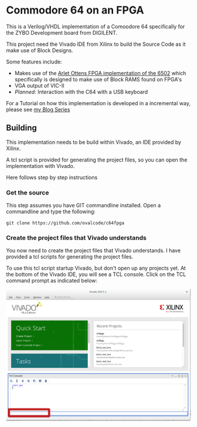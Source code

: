 # Commodore 64 on an FPGA
This is a Verilog/VHDL implementation of a Comoodore 64 specifically for the ZYBO Development board from DIGILENT.

This project need the Vivado IDE from Xilinx to build the Source Code as it make use of Block Designs.

Some features include:

- Makes use of the [Arlet Ottens FPGA implementation of the 6502](https://github.com/Arlet/verilog-6502) which specifically is designed to make use of Block RAMS found on FPGA's
- VGA output of VIC-II
- *Planned*: Interaction with the C64 with a USB keyboard

For a Tutorial on how this implementation is developed in a incremental way, please see [my Blog Series](http://c64onfpga.blogspot.com/)

## Building
This implementation needs to be build within Vivado, an IDE provided by Xilinx.

A tcl script is provided for generating the project files, so you can open the implementation with Vivado.

Here follows step by step instructions

### Get the source
This step assumes you have GIT commandline installed. Open a commandline and type the following:

```
git clone https://github.com/ovalcode/c64fpga
```

### Create the project files that Vivado understands
You now need to create the project files that Vivado understands. I have provided a tcl scripts for generating the project files.

To use this tcl script startup Vivado, but don't open up any projects yet. At the bottom of the Vivado IDE, you will see a TCL console. Click on the TCL command prompt as indicated below:

![logo]

[logo]: https://github.com/ovalcode/c64fpga/blob/master/images/vivadointro.png
